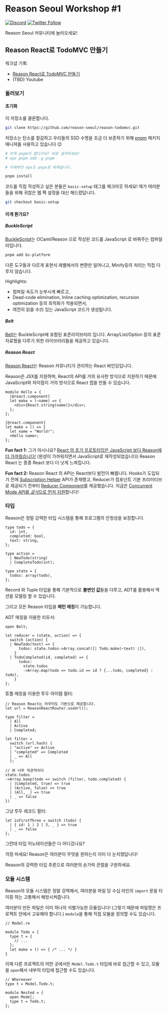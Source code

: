 # Reason Seoul Workshop #1

[![Discord](https://img.shields.io/discord/717436122480902225.svg?label=&logo=discord&logoColor=ffffff&color=7389D8&labelColor=6A7EC2)](https://discord.gg/RzShCNp)
[![Twitter Follow](https://img.shields.io/twitter/follow/ReasonSeoul.svg?style=social)](https://twitter.com/ReasonSeoul)

Reason Seoul 커뮤니티에 놀러오세요!

## Reason React로 TodoMVC 만들기

워크샵 기록:

- [Reason React로 TodoMVC 만들기
](https://www.meetup.com/Reason-Seoul/events/271960396/)
- (TBD) Youtube

### 둘러보기

#### 초기화

이 저장소를 클론합니다.

```bash
git clone https://github.com/reason-seoul/reason-todomvc.git
```

저장소는 탄소를 절감하고 우리들의 SSD 수명을 조금 더 보존하기 위해 [pnpm](https://pnpm.js.org/) 패키지 매니져를 사용하고 있습니다 :wink:

```bash
# 아직 pnpm이 없다구요? 바로 설치하세요!
# npx pnpm add -g pnpm

# 이제부턴 npx도 pnpx로 바꿔씁니다.

pnpm install
```

코드를 직접 작성하고 싶은 분들은 `basic-setup` 태그를 체크아웃 하세요! 제가 여러분들을 위해 귀찮은 웹 팩 설정을 대신 해드렸답니다.

```bash
git checkout basic-setup
```

#### 이게 뭔가요?

##### BuckleScript

[BuckleScript](https://bucklescript.github.io/)는 OCaml/Reason 으로 작성된 코드를 JavaScript 로 바꿔주는 컴파일러입니다.

```bash
pnpm add bs-platform
```

다른 도구들과 다르게 표현식 레벨에서의 변환만 일어나고, Minify등의 처리는 직접 다루지 않습니다.

Highlights:

- 컴파일 속도가 눈부시게 빠르고,
- Dead-code elimination, Inline caching optimization, recursion optimization 등의 최적화가 적용되면서,
- 여전히 읽을 수(!) 있는 JavaScript 코드가 생성됩니다.

##### Belt

[Belt](https://reasonml.org/apis/javascript/latest/belt)는 BuckleScript에 포함된 표준라이브러리 입니다. Array/List/Option 등의 표준 자료형을 다루기 위한 라이브러리들을 제공하고 있습니다.

##### Reason React

[Reason React](https://reasonml.github.io/reason-react/)는 Reason 커뮤니티가 관리하는 React 바인딩입니다.

Reason은 JSX를 지원하며, React의 API를 거의 유사한 방식으로 지원하기 때문에 JavaScript와 차이점이 거의 방식으로 React 앱을 만들 수 있습니다.

```re
module Hello = {
  [@react.component]
  let make = (~name) => {
    <div>{React.string(name)}</div>;
  };
};

[@react.component]
let make = () => {
  let name = "World!";
  <Hello name>;
};
```

**Fun fact 1:** 그거 아시나요? [React 의 초기 프로토타입은 JavaScript 보다 Reason에 더 가까웠습니다!](https://dev.to/andrefbsantos/reasonml-react-as-first-intended-2020-25j0) (완성이 가까워지면서 JavaScript로 재작성되었습니다) Reason React 는 종종 React 보다 더 낫게 느껴집니다.

**Fun fact 2:** Reason React 의 API는 React보다 발전이 빠릅니다. Hooks가 도입되기 전에 [Subscription Helper](https://reasonml.github.io/reason-react/docs/en/subscriptions-helper#docsNav) API가 존재했고, Reducer가 컴포넌트 기본 프리미티브로 제공되기 전부터 [Reducer Component](https://reasonml.github.io/reason-react/docs/en/state-actions-reducer)를 제공했습니다. 지금은 [Concurrent Mode API를 *공식*으로 먼저 지원](https://reasonml.github.io/reason-react/blog/2020/05/05/080-release)합니다!

### 타입

Reason은 정말 강력한 타입 시스템을 통해 프로그램의 안정성을 보장합니다.

```re
type todo = {
  id: int,
  completed: bool,
  text: string,
};

type action =
  | NewTodo(string)
  | CompleteTodo(int);

type state = {
  todos: array(todo),
};
```

Record 와 Tuple 타입을 통해 기본적으로 **불변인 값**들을 다루고, ADT를 활용해서 액션을 모델링 할 수 있습니다.

그리고 모든 Reason 타입을 **패턴 매칭**이 가능합니다.

ADT 매칭을 이용한 리듀서:

```re
open Belt;

let reducer = (state, action) => {
  switch (action) {
  | NewTodo(text) => {
      todos: state.todos->Array.concat([| Todo.make(~text) |]),
    }
  | TodoCompleted(id, completed) => {
      todos:
        state.todos
        ->Array.map(todo => todo.id == id ? {...todo, completed} : todo),
    }
};
```

튜플 매칭을 이용한 투두 아이템 필터:

```re
// Reason React는 라우터도 기본으로 제공합니다.
let url = ReasonReactRouter.useUrl();

type filter =
  | All
  | Active
  | Completed;

let filter =
  switch (url.hash) {
  | "active" => Active
  | "completed" => Completed
  | _ => All
  };

// 와 너무 직관적이다
state.todos
->Array.keep(todo => switch (filter, todo.completed) {
  | (Completed, true) => true
  | (Active, false) => true
  | (All, _) => true
  | _ => false
})
```

그냥 투두 레코드 필터:

```re
let isFirstThree = switch (todo) {
  | { id: 1 | 2 | 3, _ } => true
  | _ => false
};
```

그런데 타입 어노테이션들은 다 어디갔나요?

걱정 마세요! Reason은 여러분이 무엇을 원하는지 이미 다 눈치챘답니다!

Reason의 강력한 타입 추론으로 여러분의 손가락 관절을 구원하세요.

### 모듈 시스템

Reason의 모듈 시스템은 정말 강력해서, 여러분을 파일 당 수십 라인의 `import` 문을 타이핑 하는 고통해서 해방시켜줍니다.

여러분이 만든 파일은 이미 하나의 식별가능한 모듈입니다! (그렇기 때문에 파일명은 프로젝트 안에서 고유해야 합니다.) `module`을 통해 직접 모듈을 정의할 수도 있습니다.

```re
// Model.re

module Todo = {
  type t = {
    // ...
  };
  let make = () => { /* ... */ }
}
```

이제 다른 프로젝트의 어떤 곳에서든 `Model.Todo.t` 타입에 바로 접근할 수 있고, 모듈을 `open`해서 내부의 타입에 접근할 수도 있습니다.

```re
// Whereever
type t = Model.Todo.t;

module Nested = {
  open Model;
  type t = Todo.t;
};
```
